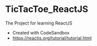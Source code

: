 # TicTacToe_ReactJS

The Project for learning ReactJS 

* Created with CodeSandbox 
* https://reactjs.org/tutorial/tutorial.html
